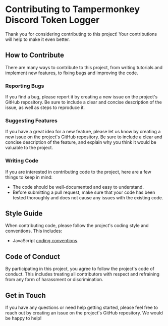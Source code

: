 # Contributing to Tampermonkey Discord Token Logger

Thank you for considering contributing to this project! Your contributions will help to make
it even better.

## How to Contribute

There are many ways to contribute to this project, from writing tutorials and implement new features, to fixing bugs
and improving the code.

### Reporting Bugs

If you find a bug, please report it by creating a new issue on the project's GitHub repository. Be sure to include a
clear and concise description of the issue, as well as steps to reproduce it.

### Suggesting Features

If you have a great idea for a new feature, please let us know by creating a new issue on the project's GitHub
repository. Be sure to include a clear and concise description of the feature, and explain why you think it would be
valuable to the project.

### Writing Code

If you are interested in contributing code to the project, here are a few things to keep in mind:

- The code should be well-documented and easy to understand.
- Before submitting a pull request, make sure that your code has been tested thoroughly and does not cause any issues
  with the existing code.

## Style Guide

When contributing code, please follow the project's coding style and conventions. This includes:

- JavaScript [coding conventions](https://www.w3schools.com/js/js_conventions.asp).

## Code of Conduct

By participating in this project, you agree to follow the project's code of conduct. This includes treating all
contributors with respect and refraining from any form of harassment or discrimination.

## Get in Touch

If you have any questions or need help getting started, please feel free to reach out by creating an issue on the
project's GitHub repository. We would be happy to help!
